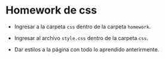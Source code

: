 # Homework de css

* Ingresar a la carpeta ```css``` dentro de la carpeta ```homework```.

* Ingresar al archivo ```style.css``` dentro de la carpeta ```css```.

* Dar estilos a la página con todo lo aprendido anterirmente.